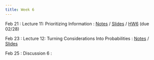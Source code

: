 ```yaml
---
title: Week 6
---
```


Feb 21
: Lecture 11: Prioritizing Information
    : [Notes](/lectures/lec11-prioritizing-information) / [Slides](https://docs.google.com/presentation/d/1P_bz1yjjKqzefJE553uynLmqEd747Q4BfN1DHUJ59uY/edit?usp=sharing) / [HW6](/assets/hw6.pdf) (due 02/28)

Feb 23
: Lecture 12: Turning Considerations Into Probabilities
    : [Notes](/lectures/lec12-considerations-probabilities) / [Slides](https://docs.google.com/presentation/d/1FBZqBkX54eV86_BR1Mpk7MSO0COKK-ssmT083grTWnA/edit?usp=sharing)

Feb 25
: Discussion 6
    :  
